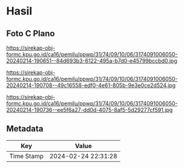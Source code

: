 # Hasil

## Foto C Plano

https://sirekap-obj-formc.kpu.go.id/ca16/pemilu/ppwp/31/74/09/10/06/3174091006050-20240214-190651--84d693b3-6122-495a-b7d0-e45799bccbd0.jpg

https://sirekap-obj-formc.kpu.go.id/ca16/pemilu/ppwp/31/74/09/10/06/3174091006050-20240214-190708--49c16558-edf0-4e61-805b-9e3e0ce2d524.jpg

https://sirekap-obj-formc.kpu.go.id/ca16/pemilu/ppwp/31/74/09/10/06/3174091006050-20240214-190736--ee5f6a27-dd0d-4075-8af5-5d29277cf591.jpg


## Metadata

| Key        | Value               |
| ---------- | ------------------- |
| Time Stamp | 2024-02-24 22:31:28 |



